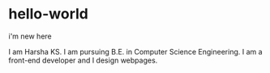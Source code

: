 # hello-world
i'm new here

I am Harsha KS.
I am pursuing B.E. in Computer Science Engineering. 
I am a front-end developer and I design webpages.
